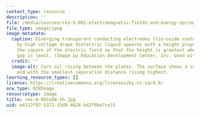 ```yaml
---
content_type: resource
description: ''
file: /media/courses/res-6-001-electromagnetic-fields-and-energy-spring-2008/e4112f97537215d04628b42f9be7ce15_res-6-001s08-th.jpg
file_type: image/jpeg
image_metadata:
  caption: Diverging transparent conducting electrodes (tin-oxide coated glass) stressed
    by high voltage draws dielectric liquid upwards with a height proportional to
    the square of the electric field so that the height is greatest where the electrode
    gap is least. (Image by Education Development Center, Inc. Used with permission.)
  credit: ''
  image-alt: Corn oil rising between the plates. The surface shows a curve with the
    end with the smallest separation distance rising highest.
learning_resource_types: []
license: https://creativecommons.org/licenses/by-nc-sa/4.0/
ocw_type: OCWImage
resourcetype: Image
title: res-6-001s08-th.jpg
uid: e4112f97-5372-15d0-4628-b42f9be7ce15
---
```

